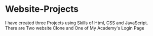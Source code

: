 # Website-Projects
I have created three Projects using Skills of Html, CSS and JavaScript. There are Two website Clone and One of My Academy's Login Page
